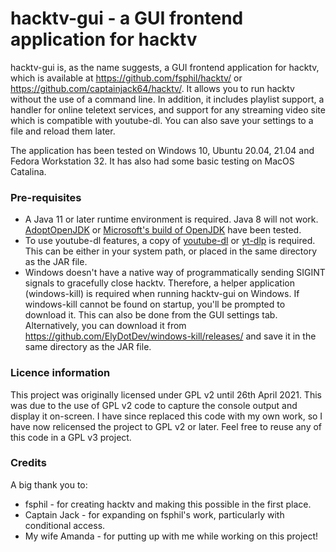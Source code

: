 # hacktv-gui - a GUI frontend application for hacktv

hacktv-gui is, as the name suggests, a GUI frontend application for hacktv, which is available at https://github.com/fsphil/hacktv/ or https://github.com/captainjack64/hacktv/. It allows you to run hacktv without the use of a command line. In addition, it includes playlist support, a handler for online teletext services, and support for any streaming video site which is compatible with youtube-dl. You can also save your settings to a file and reload them later.

The application has been tested on Windows 10, Ubuntu 20.04, 21.04 and Fedora Workstation 32. It has also had some basic testing on MacOS Catalina.

### Pre-requisites
- A Java 11 or later runtime environment is required. Java 8 will not work. <a href="https://adoptopenjdk.net">AdoptOpenJDK</a> or <a href="https://www.microsoft.com/openjdk">Microsoft's build of OpenJDK</a> have been tested.
- To use youtube-dl features, a copy of <a href="https://github.com/ytdl-org/youtube-dl/releases/">youtube-dl</a> or <a href="https://github.com/yt-dlp/yt-dlp/releases/">yt-dlp</a> is required. This can be either in your system path, or placed in the same directory as the JAR file.
- Windows doesn't have a native way of programmatically sending SIGINT signals to gracefully close hacktv. Therefore, a helper application (windows-kill) is required when running hacktv-gui on Windows. If windows-kill cannot be found on startup, you'll be prompted to download it. This can also be done from the GUI settings tab. Alternatively, you can download it from https://github.com/ElyDotDev/windows-kill/releases/ and save it in the same directory as the JAR file.

### Licence information
This project was originally licensed under GPL v2 until 26th April 2021. This was due to the use of GPL v2 code to capture the console output and display it on-screen. I have since replaced this code with my own work, so I have now relicensed the project to GPL v2 or later. Feel free to reuse any of this code in a GPL v3 project.

### Credits
A big thank you to:

- fsphil - for creating hacktv and making this possible in the first place.
- Captain Jack - for expanding on fsphil's work, particularly with conditional access.
- My wife Amanda - for putting up with me while working on this project!
